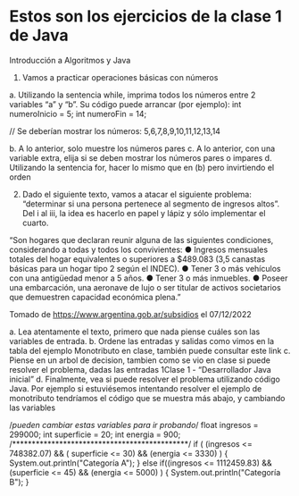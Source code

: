 # Estos son los ejercicios de la clase 1 de Java

Introducción a Algoritmos y Java

1. Vamos a practicar operaciones básicas con números

a. Utilizando la sentencia while, imprima todos los números entre 2 variables “a” y “b”. Su código puede arrancar (por ejemplo):
int numeroInicio = 5;
int numeroFin = 14;

// Se deberían mostrar los números:
5,6,7,8,9,10,11,12,13,14

b. A lo anterior, solo muestre los números pares
c. A lo anterior, con una variable extra, elija si se deben mostrar los números pares o impares
d. Utilizando la sentencia for, hacer lo mismo que en (b) pero invirtiendo el orden


2. Dado el siguiente texto, vamos a atacar el siguiente problema: “determinar si una persona pertenece al segmento de ingresos altos”. Del i al iii, la idea es hacerlo en papel y lápiz y sólo implementar el cuarto.

“Son hogares que declaran reunir alguna de las siguientes condiciones, considerando a todas y todos los convivientes:
● Ingresos mensuales totales del hogar equivalentes o superiores a $489.083 (3,5 canastas básicas para un hogar tipo 2 según el INDEC).
● Tener 3 o más vehículos con una antigüedad menor a 5 años.
● Tener 3 o más inmuebles.
● Poseer una embarcación, una aeronave de lujo o ser titular de activos societarios que demuestren capacidad económica plena.”

Tomado de https://www.argentina.gob.ar/subsidios el 07/12/2022

a. Lea atentamente el texto, primero que nada piense cuáles son las variables de entrada.
b. Ordene las entradas y salidas como vimos en la tabla del ejemplo Monotributo en clase, también puede consultar este link
c. Piense en un arbol de decision, tambien como se vio en clase si puede resolver el problema, dadas las entradas 1Clase 1 - “Desarrollador Java inicial”
d. Finalmente, vea si puede resolver el problema utilizando código Java. Por ejemplo si estuviésemos intentando resolver el ejemplo de monotributo tendríamos el código que se muestra más abajo, y cambiando las variables 

/*pueden cambiar estas variables para ir probando*/
float ingresos = 299000;
int superficie = 20;
int energia = 900;
/*********************************************/
if ( (ingresos <= 748382.07) &&
( superficie <= 30) &&
(energia <= 3330) ) {
System.out.println("Categoría A");
} else if((ingresos <= 1112459.83) &&
(superficie <= 45) &&
(energia <= 5000) ) {
System.out.println("Categoría B");
}
